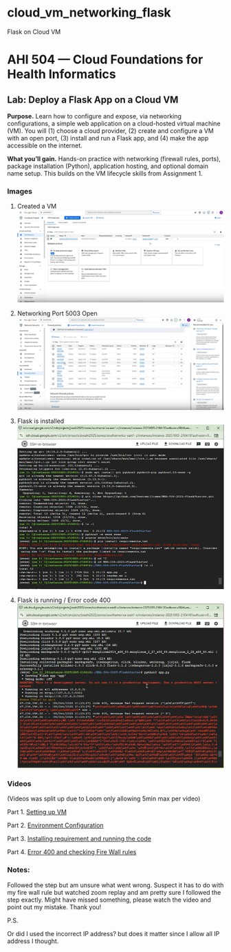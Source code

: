 # cloud_vm_networking_flask
Flask on Cloud VM

# AHI 504 — Cloud Foundations for Health Informatics  
## Lab: Deploy a Flask App on a Cloud VM  

**Purpose.** Learn how to configure and expose, via networking configurations, a simple web application on a cloud-hosted virtual machine (VM). You will (1) choose a cloud provider, (2) create and configure a VM with an open port, (3) install and run a Flask app, and (4) make the app accessible on the internet.  

**What you’ll gain.** Hands-on practice with networking (firewall rules, ports), package installation (Python), application hosting, and optional domain name setup. This builds on the VM lifecycle skills from Assignment 1.

### Images
1. Created a VM
![Created a VM](image-1.png)

2. Networking Port 5003 Open
![Networking Port 5003 Open](image-4.png)

2. Flask is installed
![Flask is installed](image-2.png)

3. Flask is running / Error code 400
![Flask is running](image-3.png)


### Videos

(Videos was split up due to Loom only allowing 5min max per video)

Part 1. [Setting up VM](https://www.loom.com/share/71909e7d5ac94c929d0c92056039dcc2?sid=4ccfe613-e3a2-45be-aadf-5a5389f64c19)

Part 2. [Environment Configuration](https://www.loom.com/share/b7348c75450a47829667c2f4c3590a35?sid=247d7d09-ddc0-4b81-b63f-011383cfd94f)

Part 3. [Installing requirement and running the code](https://www.loom.com/share/a9509443c8c44b86a0c411f376828c6f?sid=fa9afcea-7329-44ac-852f-179752aacad2)

Part 4. [Error 400 and checking Fire Wall rules](https://www.loom.com/share/37c92e0613154103af0008d01110278b?sid=935246ce-493f-4db6-b70e-f8af0e44ba60)


### Notes:

Followed the step but am unsure what went wrong. Suspect it has to do with my fire wall rule but watched zoom replay and am pretty sure I followed the step exactly. Might have missed something, please watch the video and point out my mistake. Thank you!

P.S.

Or did I used the incorrect IP address? but does it matter since I allow all IP address I thought.